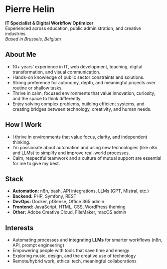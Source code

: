 # Pierre Helin

**IT Specialist & Digital Workflow Optimizer**  
Experienced across education, public administration, and creative industries  
*Based in Brussels, Belgium*

## About Me

- 10+ years’ experience in IT, web development, teaching, digital transformation, and visual communication.
- Hands-on knowledge of public sector constraints and solutions.
- Strong preference for autonomy, depth, and meaningful projects over routine or shallow tasks.
- Thrive in calm, focused environments that value innovation, curiosity, and the space to think differently.
- Enjoy solving complex problems, building efficient systems, and creating bridges between technology, creativity, and human needs.

## How I Work

- I thrive in environments that value focus, clarity, and independent thinking.
- I’m passionate about automation and using new technologies (like n8n and LLMs) to simplify and improve real-world processes.
- Calm, respectful teamwork and a culture of mutual support are essential for me to give my best.

## Stack

- **Automation:** n8n, bash, API integrations, LLMs (GPT, Mistral, etc.)
- **Backend:** PHP, Symfony, REST
- **DevOps:** Docker, pfSense, Office 365 admin
- **Frontend:** JavaScript, HTML, CSS, WordPress theming
- **Other:** Adobe Creative Cloud, FileMaker, macOS admin

## Interests

- Automating processes and integrating **LLMs** for smarter workflows (n8n, API, prompt engineering)
- Empowering people with tools that save time and energy
- Exploring music, design, and the creative use of technology
- Remote/hybrid work, ethical tech, meaningful collaborations
